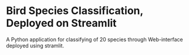 # Bird Species Classification, Deployed on Streamlit
A Python application for classifying of 20 species through Web-interface deployed using stramlit.
